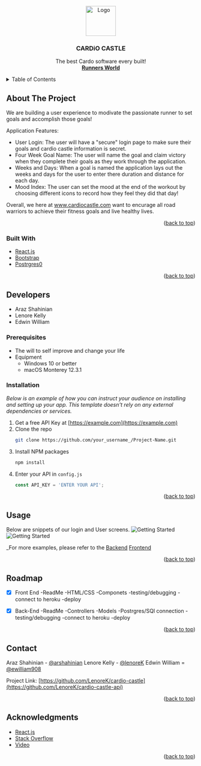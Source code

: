 <div id="top"></div>

<!-- PROJECT LOGO -->
<br />
<div align="center">
  <a href="TBD">
    <img src="images/logo.png" alt="Logo" width="80" height="80">
  </a>

  <h3 align="center">CARDiO CASTLE</h3>

  <p align="center">
    The best Cardo software every built!
    <br />
    <a href="https://en.wikipedia.org/wiki/Runner's_World"><strong>Runners World</strong></a>       
  </p>
</div>



<!-- TABLE OF CONTENTS -->
<details>
  <summary>Table of Contents</summary>
  <ol>
    <li>
      <a href="#about-the-project">About The Project</a>
      <ul>
        <li><a href="#built-with">Built With</a></li>
      </ul>
    </li>
    <li>
      <a href="#getting-started">Getting Started</a>
      <ul>
        <li><a href="#prerequisites">Prerequisites</a></li>
        <li><a href="#installation">Installation</a></li>
      </ul>
    </li>
    <li><a href="#usage">Usage</a></li>
    <li><a href="#roadmap">Roadmap</a></li>
    <li><a href="#contributing">Contributing</a></li>
    <li><a href="#license">License</a></li>
    <li><a href="#contact">Contact</a></li>
    <li><a href="#acknowledgments">Acknowledgments</a></li>
  </ol>
</details>

<!-- ABOUT THE PROJECT -->
## About The Project

We are building a user experience to modivate the passionate runner to set goals and accomplish those goals!

Application Features:
* User Login: The user will have a "secure" login page to make sure their goals and cardio castle information is secret.
* Four Week Goal Name: The user will name the goal and claim victory when they complete their goals as they work through the application.
* Weeks and Days: When a goal is named the application lays out the weeks and days for the user to enter there duration and distance for each day.
* Mood Index: The user can set the mood at the end of the workout by choosing different icons to record how they feel they did that day!

Overall, we here at www.cardiocastle.com want to encurage all road warriors to achieve their fitness goals and live healthy lives.

<p align="right">(<a href="#top">back to top</a>)</p>

### Built With

* [React.js](https://reactjs.org/)
* [Bootstrap](https://getbootstrap.com)
* [Postrgres0](https://www.postgresql.org/)  

<p align="right">(<a href="#top">back to top</a>)</p>

## Developers

* Araz Shahinian
* Lenore Kelly
* Edwin William

### Prerequisites

* The will to self improve and change your life
* Equipment
    - Windows 10 or better
    - macOS Monterey 12.3.1


### Installation

_Below is an example of how you can instruct your audience on installing and setting up your app. This template doesn't rely on any external dependencies or services._

1. Get a free API Key at [https://example.com](https://example.com)
2. Clone the repo
   ```sh
   git clone https://github.com/your_username_/Project-Name.git
   ```
3. Install NPM packages
   ```sh
   npm install
   ```
4. Enter your API in `config.js`
   ```js
   const API_KEY = 'ENTER YOUR API';
   ```

<p align="right">(<a href="#top">back to top</a>)</p>



<!-- USAGE EXAMPLES -->
## Usage
Below are snippets of our login and User screens.
![Getting Started](./public/Capture-cardio_castle.JPG)
![Getting Started](./public/Capture-Login_page.JPG)

_For more examples, please refer to the [Backend](https://cardio-castle-foundation.herokuapp.com/)
                                        [Frontend](https://cardio-castle.herokuapp.com/)

<p align="right">(<a href="#top">back to top</a>)</p>



<!-- ROADMAP -->
## Roadmap

- [x] Front End
    -ReadMe
    -HTML/CSS
    -Componets
    -testing/debugging
    -connect to heroku
    -deploy

- [x] Back-End
    -ReadMe
    -Controllers
    -Models
    -Postrgres/SQl connection
    -testing/debugging
    -connect to heroku
    -deploy

<p align="right">(<a href="#top">back to top</a>)</p>

<!-- CONTACT -->
## Contact

Araz Shahinian - [@arshahinian](arshahinian@gmail.com)
Lenore Kelly - [@lenoreK](lenoreK@gmail.com)
Edwin William =  [@ewilliam908](edwinwilliam908@gmail.com)

Project Link: [https://github.com/LenoreK/cardio-castle](https://github.com/LenoreK/cardio-castle-api)

<p align="right">(<a href="#top">back to top</a>)</p>

<!-- ACKNOWLEDGMENTS -->
## Acknowledgments

* [React.js](https://reactjs.org/docs/hooks-effect.html)
* [Stack Overflow](https://stackoverflow.com/)
* [Video](www.youtube.com)  

<p align="right">(<a href="#top">back to top</a>)</p>